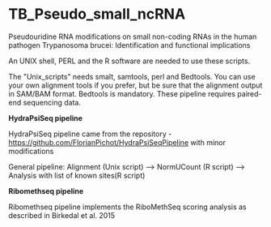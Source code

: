 # TB_Pseudo_small_ncRNA
Pseudouridine RNA modifications on small non-coding RNAs in the human pathogen Trypanosoma brucei: Identification and functional implications



An UNIX shell, PERL and the R software are needed to use these scripts.

The "Unix_scripts" needs smalt, samtools, perl and Bedtools. You can use your own  alignment tools if you prefer, but be sure that the alignment output in SAM/BAM format. Bedtools is mandatory. These pipeline requires paired-end sequencing data.

**HydraPsiSeq pipeline**

HydraPsiSeq pipeline came from the repository - https://github.com/FlorianPichot/HydraPsiSeqPipeline with minor modifications

General pipeline:
 Alignment (Unix script)  -->  NormUCount (R script)  -->  Analysis with list of known sites(R script) 
 
**Ribomethseq pipeline**

Ribomethseq pipeline implements the RiboMethSeq scoring analysis as described in Birkedal et al. 2015
 
